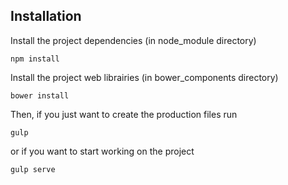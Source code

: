 ## Installation

Install the project dependencies (in node_module directory)

```shell
npm install
```

Install the project web librairies (in bower_components directory)

```shell
bower install
```

Then, if you just want to create the production files run

```shell
gulp
```

or if you want to start working on the project

```shell
gulp serve
```
